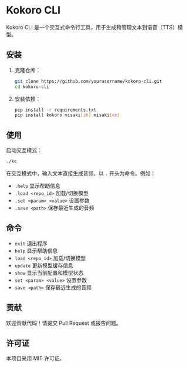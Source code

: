 # Kokoro CLI

Kokoro CLI 是一个交互式命令行工具，用于生成和管理文本到语音（TTS）模型。

## 安装

1. 克隆仓库：
    ```sh
    git clone https://github.com/yourusername/kokoro-cli.git
    cd kokoro-cli
    ```

2. 安装依赖：
    ```sh
    pip install -r requirements.txt
	pip install kokoro misaki[zh] misaki[en]
    ```

## 使用

启动交互模式：

```sh
./kc
```

在交互模式中，输入文本直接生成音频，以 `.` 开头为命令。例如：

- `.help` 显示帮助信息
- `.load <repo_id>` 加载/切换模型
- `.set <param> <value>` 设置参数
- `.save <path>` 保存最近生成的音频

## 命令

- `exit` 退出程序
- `help` 显示帮助信息
- `load <repo_id>` 加载/切换模型
- `update` 更新模型缓存信息
- `show` 显示当前配置和模型状态
- `set <param> <value>` 设置参数
- `save <path>` 保存最近生成的音频

## 贡献

欢迎贡献代码！请提交 Pull Request 或报告问题。

## 许可证

本项目采用 MIT 许可证。
